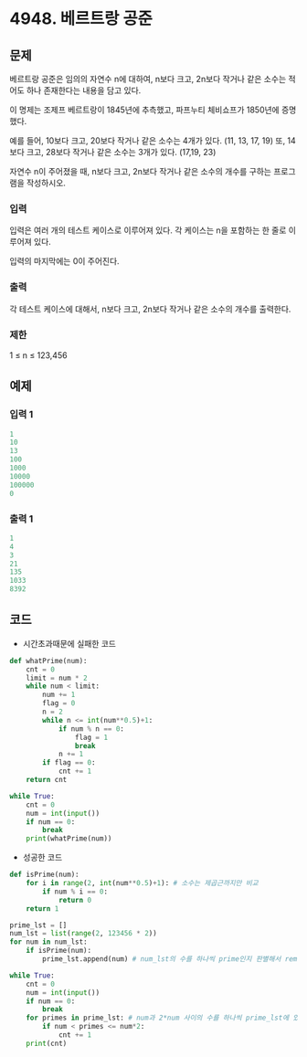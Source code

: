 # 4948. 베르트랑 공준



## 문제

베르트랑 공준은 임의의 자연수 n에 대하여, n보다 크고, 2n보다 작거나 같은 소수는 적어도 하나 존재한다는 내용을 담고 있다.

이 명제는 조제프 베르트랑이 1845년에 추측했고, 파프누티 체비쇼프가 1850년에 증명했다.

예를 들어, 10보다 크고, 20보다 작거나 같은 소수는 4개가 있다. (11, 13, 17, 19) 또, 14보다 크고, 28보다 작거나 같은 소수는 3개가 있다. (17,19, 23)

자연수 n이 주어졌을 때, n보다 크고, 2n보다 작거나 같은 소수의 개수를 구하는 프로그램을 작성하시오. 



### 입력

입력은 여러 개의 테스트 케이스로 이루어져 있다. 각 케이스는 n을 포함하는 한 줄로 이루어져 있다.

입력의 마지막에는 0이 주어진다.

### 출력

각 테스트 케이스에 대해서, n보다 크고, 2n보다 작거나 같은 소수의 개수를 출력한다.

### 제한

1 ≤ n ≤ 123,456



## 예제

### 입력 1

```python
1
10
13
100
1000	
10000
100000
0
```

### 출력 1

```python
1
4
3
21
135
1033
8392
```





## 코드

- 시간초과때문에 실패한 코드

```python
def whatPrime(num):
    cnt = 0
    limit = num * 2
    while num < limit:
        num += 1
        flag = 0
        n = 2
        while n <= int(num**0.5)+1:
            if num % n == 0:
                flag = 1
                break
            n += 1
        if flag == 0:
            cnt += 1
    return cnt

while True:
    cnt = 0
    num = int(input())
    if num == 0:
        break
    print(whatPrime(num))
```



- 성공한 코드

```python
def isPrime(num):
    for i in range(2, int(num**0.5)+1): # 소수는 제곱근까지만 비교
        if num % i == 0:
            return 0
    return 1

prime_lst = []
num_lst = list(range(2, 123456 * 2))
for num in num_lst:
    if isPrime(num):
        prime_lst.append(num) # num_lst의 수를 하나씩 prime인지 판별해서 remove하는거보다 빈 리스트에 append하는게 빠름

while True:
    cnt = 0
    num = int(input())
    if num == 0:
        break
    for primes in prime_lst: # num과 2*num 사이의 수를 하나씩 prime_lst에 있는지 비교하는거보다 대소비교가 더 빠름
        if num < primes <= num*2:
            cnt += 1
    print(cnt)

```













